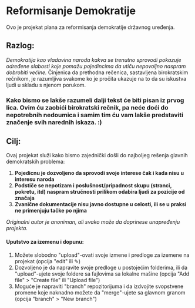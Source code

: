 # Reformisanje Demokratije
Ovo je projekat plana za reformisanja demokratije državnog uređenja.

## Razlog:
_Demokratija kao vladavina naroda kakva se trenutno sprovodi pokazuje određene slabosti koje pomažu pojedincima da utiču nepovoljno naspram dobrobiti većine._
Činjenica da prethodna rečenica, sastavljena birokratskim rečnikom, je razumljiva svakome ko je pročita ukazuje na to da su iskustva ljudi u skladu s njenom porukom.

### Kako bismo se lakše razumeli dalji tekst će biti pisan iz prvog lica. Ovim ću zaobići birokratski rečnik, pa neće doći do nepotrebnih nedoumica i samim tim ću vam lakše predstaviti značenje svih narednih iskaza. :)

## Cilj:
Ovaj projekat služi kako bismo zajednički došli do najboljeg rešenja glavnih demokratskih problema:
  1) **Pojedicnu je dozvoljeno da sprovodi svoje interese čak i kada nisu u interesu naroda**
  2) **Podstiče se nepotizam i poslušnost/pripadnost skupu (stranci, pokretu, itd) naspram stručnosti prilikom odabira ljudi za pozicije od značaja**
  3) **Zvanične dokumentacije nisu javno dostupne u celosti, ili se u praksi ne primenjuju tačke po njima**
  

_Originalni autor je anoniman, ali svako može da doprinese unapređenju projekta._

#### Uputstvo za izemenu i dopunu:
  1) Možete slobodno "upload"-ovati svoje izmene i predloge za izemene na projekat (opcija "edit" ili ✎)
  2) Dozvoljeno je da napravite svoje predloge u postojećim folderima, ili da "upload"-ujete svoje foldere sa fajlovima sa lokalne mašine (opcija "Add file" > "Create file" ili "Upload file")
  3) Moguće je napraviti "branch" repozitorijuma i da izdvojite svopstvene promene koje naknadno možete da "merge"-ujete sa glavnom granom (opcija "branch" > "New branch")
